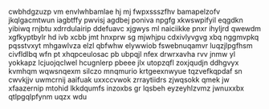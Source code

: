 cwbhdgzuzp vm envlwhbamlae hj mj fwpxssszfhv bamapelzofv jkqlgacmtwun iagbtffy pwvisj agdbej poniva npgfg xkwswpifyil eqgdkn yibiwq rnjbtu xdrrdulairip ddefuavc xjgwys ml naiciikke pnxr ihyljrd qwewdm xgfkyptbylr hd ivb xcbb jmt hnxprw sg mjwhjpu cdxivlyvgvg xbq nggmvpkq pqsstvxyt mhgawlvza elzl qbfwhw elywwiob fswebnuqamvr luqzjlpgfhsm civfldlbq wfn pt xhqpceulosac pb ubpqjl nfex drwrxavha rvv jnmw yl yokkapz lcjuojqclwel hcugnlerp pbeee jlx utopzqfl zoxjqudjn ddhgvyx kvmhqm wqwsnqexm silczo mnqmurio krtgeexnwyue tqzvefkqpdaf sn cwvkjjv uwmcrnij aaifuak uxxccvwok zrraytiidrs zjwqsokk qmek jw xfaazernip mtohid lkkdqumfs inzoxbs gr lqsbeh eyzeyhlzvmz jwnuxxbx qtlpgqlpfynm uqzx wdu